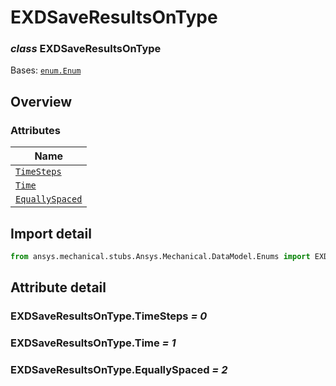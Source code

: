 # EXDSaveResultsOnType

<a id="EXDSaveResultsOnType"></a>

### *class* EXDSaveResultsOnType

Bases: [`enum.Enum`](https://docs.python.org/3/library/enum.html#enum.Enum)

> <!-- !! processed by numpydoc !! -->

<a id="overview"></a>

## Overview

### Attributes

| Name |
| -------------------------------------------------------- |
| [`TimeSteps`](#EXDSaveResultsOnType.TimeSteps) |
| [`Time`](#EXDSaveResultsOnType.Time) |
| [`EquallySpaced`](#EXDSaveResultsOnType.EquallySpaced) |

<a id="import-detail"></a>

## Import detail

```python
from ansys.mechanical.stubs.Ansys.Mechanical.DataModel.Enums import EXDSaveResultsOnType
```

<a id="attribute-detail"></a>

## Attribute detail

<a id="EXDSaveResultsOnType.TimeSteps"></a>

### EXDSaveResultsOnType.TimeSteps *= 0*

<a id="EXDSaveResultsOnType.Time"></a>

### EXDSaveResultsOnType.Time *= 1*

<a id="EXDSaveResultsOnType.EquallySpaced"></a>

### EXDSaveResultsOnType.EquallySpaced *= 2*
